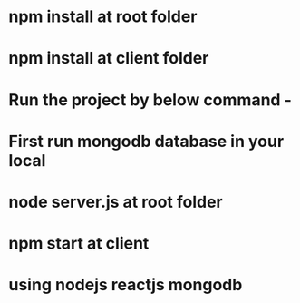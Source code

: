 # npm install at root folder
# npm install at client folder



# Run the project by below command -
# First run mongodb database in your local
# node server.js  at root folder
# npm start at client


# using nodejs reactjs mongodb
